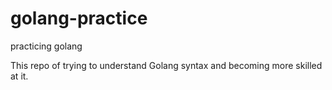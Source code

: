# golang-practice
practicing golang 

This repo of trying to understand Golang syntax and becoming more skilled at it.
